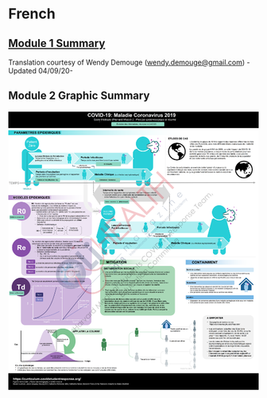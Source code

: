 # French

## [Module 1 Summary](https://docs.google.com/document/d/1bXq8N3CVxeqSie9j4GL8CChIbbtnlX95QZfiXmBNgYA/edit?usp=sharing)

Translation courtesy of Wendy Demouge \(wendy.demouge@gmail.com\) -Updated 04/09/20-

## Module 2 Graphic Summary

![Wendy Demouge Medical student Besan&#xE7;on&apos;s medical university \(wendy.demouge@gmail.com\) and  Vincent Georges,  SNIR student  Jules Haag High School for Informatics and Networks Besan&#xE7;on, France \(georges.vincent4@laposte.net\) -Updated 05/06/20-](../../.gitbook/assets/covid-19-module-2-graphic-summary.png)



